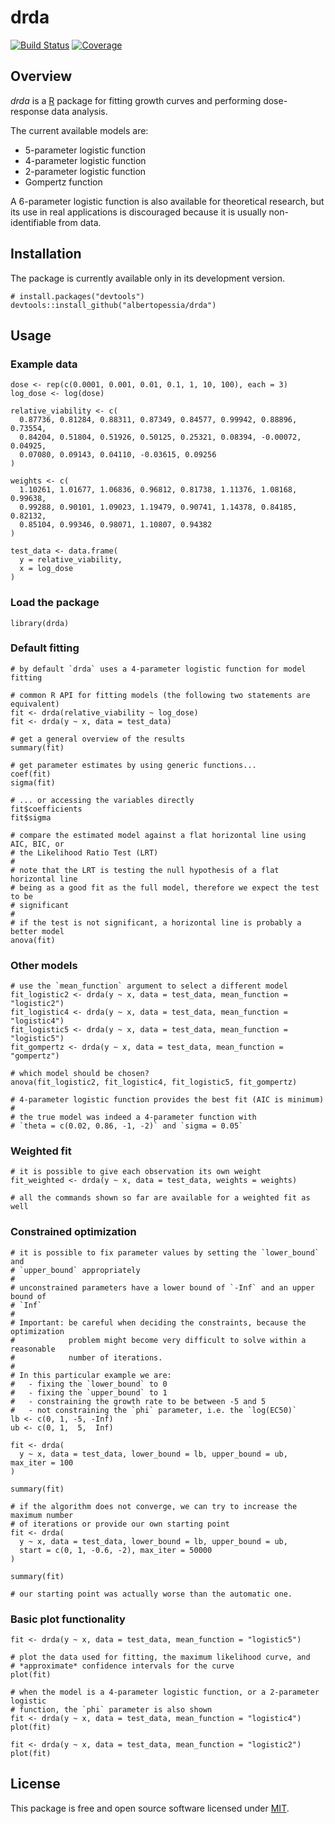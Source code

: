 # drda
[![Build Status](https://travis-ci.com/albertopessia/drda.svg?branch=master)](https://travis-ci.com/albertopessia/drda) [![Coverage](https://codecov.io/gh/albertopessia/drda/branch/master/graph/badge.svg)](https://codecov.io/gh/albertopessia/drda)

## Overview

*drda* is a [R](https://www.r-project.org/) package for fitting growth curves
and performing dose-response data analysis.

The current available models are:

- 5-parameter logistic function
- 4-parameter logistic function
- 2-parameter logistic function
- Gompertz function

A 6-parameter logistic function is also available for theoretical research, but
its use in real applications is discouraged because it is usually
non-identifiable from data.

## Installation

The package is currently available only in its development version.

```{r}
# install.packages("devtools")
devtools::install_github("albertopessia/drda")
```

## Usage

### Example data

```{r}
dose <- rep(c(0.0001, 0.001, 0.01, 0.1, 1, 10, 100), each = 3)
log_dose <- log(dose)

relative_viability <- c(
  0.87736, 0.81284, 0.88311, 0.87349, 0.84577, 0.99942, 0.88896, 0.73554,
  0.84204, 0.51804, 0.51926, 0.50125, 0.25321, 0.08394, -0.00072, 0.04925,
  0.07080, 0.09143, 0.04110, -0.03615, 0.09256
)

weights <- c(
  1.10261, 1.01677, 1.06836, 0.96812, 0.81738, 1.11376, 1.08168, 0.99638,
  0.99288, 0.90101, 1.09023, 1.19479, 0.90741, 1.14378, 0.84185, 0.82132,
  0.85104, 0.99346, 0.98071, 1.10807, 0.94382
)

test_data <- data.frame(
  y = relative_viability,
  x = log_dose
)
```

### Load the package

```{r}
library(drda)
```

### Default fitting

```{r}
# by default `drda` uses a 4-parameter logistic function for model fitting

# common R API for fitting models (the following two statements are equivalent)
fit <- drda(relative_viability ~ log_dose)
fit <- drda(y ~ x, data = test_data)

# get a general overview of the results
summary(fit)

# get parameter estimates by using generic functions...
coef(fit)
sigma(fit)

# ... or accessing the variables directly
fit$coefficients
fit$sigma

# compare the estimated model against a flat horizontal line using AIC, BIC, or
# the Likelihood Ratio Test (LRT)
#
# note that the LRT is testing the null hypothesis of a flat horizontal line
# being as a good fit as the full model, therefore we expect the test to be
# significant
#
# if the test is not significant, a horizontal line is probably a better model
anova(fit)
```

### Other models

```{r}
# use the `mean_function` argument to select a different model
fit_logistic2 <- drda(y ~ x, data = test_data, mean_function = "logistic2")
fit_logistic4 <- drda(y ~ x, data = test_data, mean_function = "logistic4")
fit_logistic5 <- drda(y ~ x, data = test_data, mean_function = "logistic5")
fit_gompertz <- drda(y ~ x, data = test_data, mean_function = "gompertz")

# which model should be chosen?
anova(fit_logistic2, fit_logistic4, fit_logistic5, fit_gompertz)

# 4-parameter logistic function provides the best fit (AIC is minimum)
#
# the true model was indeed a 4-parameter function with
# `theta = c(0.02, 0.86, -1, -2)` and `sigma = 0.05`
```

### Weighted fit

```{r}
# it is possible to give each observation its own weight
fit_weighted <- drda(y ~ x, data = test_data, weights = weights)

# all the commands shown so far are available for a weighted fit as well
```

### Constrained optimization

```{r}
# it is possible to fix parameter values by setting the `lower_bound` and
# `upper_bound` appropriately
#
# unconstrained parameters have a lower bound of `-Inf` and an upper bound of
# `Inf`
#
# Important: be careful when deciding the constraints, because the optimization
#            problem might become very difficult to solve within a reasonable
#            number of iterations.
#
# In this particular example we are:
#   - fixing the `lower_bound` to 0
#   - fixing the `upper_bound` to 1
#   - constraining the growth rate to be between -5 and 5
#   - not constraining the `phi` parameter, i.e. the `log(EC50)`
lb <- c(0, 1, -5, -Inf)
ub <- c(0, 1,  5,  Inf)

fit <- drda(
  y ~ x, data = test_data, lower_bound = lb, upper_bound = ub, max_iter = 100
)

summary(fit)

# if the algorithm does not converge, we can try to increase the maximum number
# of iterations or provide our own starting point
fit <- drda(
  y ~ x, data = test_data, lower_bound = lb, upper_bound = ub,
  start = c(0, 1, -0.6, -2), max_iter = 50000
)

summary(fit)

# our starting point was actually worse than the automatic one.
```

### Basic plot functionality

```{r}
fit <- drda(y ~ x, data = test_data, mean_function = "logistic5")

# plot the data used for fitting, the maximum likelihood curve, and
# *approximate* confidence intervals for the curve
plot(fit)

# when the model is a 4-parameter logistic function, or a 2-parameter logistic
# function, the `phi` parameter is also shown
fit <- drda(y ~ x, data = test_data, mean_function = "logistic4")
plot(fit)

fit <- drda(y ~ x, data = test_data, mean_function = "logistic2")
plot(fit)
```

## License
This package is free and open source software licensed under [MIT](LICENSE).
